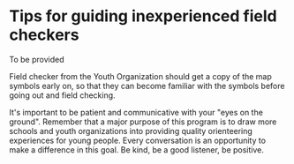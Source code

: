 # Tips for guiding inexperienced field checkers

To be provided

Field checker from the Youth Organization should get a copy of the map symbols early on, so that they can become familiar with the symbols before going out and field checking.

It's important to be patient and communicative with your "eyes on the ground". Remember that a major purpose of this program is to draw more schools and youth organizations into providing quality orienteering experiences for young people. Every conversation is an opportunity to make a difference in this goal. Be kind, be a good listener, be positive.




